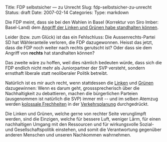 Title: FDP selbstsicher — zu Unrecht
Slug: fdp-selbstsicher-zu-unrecht
Status: draft
Date: 2007-02-14
Categories:
Type: markdown

Die FDP meint, dass sie bei den Wahlen in Basel (Korrektur von Siro Imber: Basel-Land) dem [Angriff der Linken und Grünen habe standhalten können](http://www.fdp-zh.ch/page/content/index.asp?MenuID=8600&ID=49017&ConID=49017&View=&Item=1).

Leider (bzw. zum Glück) ist das ein Fehlschluss: Die Aussenrechts-Partei SD hat Wähleranteile verloren, die FDP dazugewonnen. Heisst das jetzt, dass die FDP noch weiter nach rechts gerutscht ist? Oder dass sie dem Angriff von **rechts** hat standhalten können?

Das zweite wäre zu hoffen, weil dies nämlich bedeuten würde, dass sich die FDP endlich nicht mehr als Juniorpartner der SVP versteht, sondern ernsthaft liberale statt neoliberaler Politik betreibt.

Natürlich ist es mir auch recht, wenn stattdessen die [Linken](http://www.spzuerich.ch/) und [Grünen](http://www.gruene-zh.ch/) dazugewinnen: Wenn es darum geht, grosssprecherisch über die Nachhaltigkeit zu debattieren, machen die bürgerlichen Parteien (ausgenommen ist natürlich die SVP) immer mit -- und im selben Atemzug werden [kolossale Frechheiten](http://www.gruene-zh.ch/Verkehrsrichtplan.298.0.html?&L=0.) in der [Verkehrsplanung](http://www.richtplan.zh.ch/internet/bd/arv/richtplan/de/home.html) durchgedrückt.

Die Linken und Grünen, welche gerne von rechter Seite verunglimpft werden, sind die Einzigen, welche für bessere Luft, weniger Lärm, für einen nachhaltigen Umgang mit den Ressourcen und für wirkungsvolle Sozial- und Gesellschaftspolitik einstehen, und somit die Verantwortung gegenüber anderen Menschen und unseren Nachkommen wahrnehmen.
